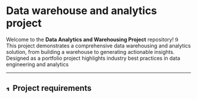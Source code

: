 # Data warehouse and analytics project

Welcome to the **Data Analytics and Warehousing Project** repository! <img width="13" height="13" alt="9888896" src="https://github.com/user-attachments/assets/6c10b3b0-e97c-41b9-b66c-fbc592b6164a" />
This project demonstrates a comprehensive data warehousing and analytics solution, from building a warehouse to generating actionable insights. Designed as a portfolio project highlights industry best practices in data engineering and analytics

----

## <img width="13" height="13" alt="10279604" src="https://github.com/user-attachments/assets/f7ae7640-4e4d-49bc-a4c7-5d38bf862052" /> Project requirements
